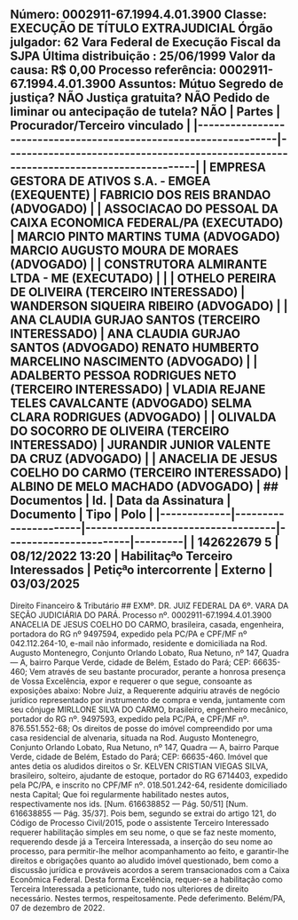 ## Número: 0002911-67.1994.4.01.3900 Classe: EXECUÇÃO DE TÍTULO EXTRAJUDICIAL Órgão julgador: 62 Vara Federal de Execução Fiscal da SJPA Última distribuição : 25/06/1999 Valor da causa: R$ 0,00 Processo referência: 0002911-67.1994.4.01.3900 Assuntos: Mútuo Segredo de justiça? NÃO Justiça gratuita? NÃO Pedido de liminar ou antecipação de tutela? NÃO | Partes | Procurador/Terceiro vinculado | |-----------------------------------------------------------------|--------------------------------------------------------------------------------------| | EMPRESA GESTORA DE ATIVOS S.A. - EMGEA (EXEQUENTE) | FABRICIO DOS REIS BRANDAO (ADVOGADO) | | ASSOCIACAO DO PESSOAL DA CAIXA ECONOMICA FEDERAL/PA (EXECUTADO) | MARCIO PINTO MARTINS TUMA (ADVOGADO) MARCIO AUGUSTO MOURA DE MORAES (ADVOGADO) | | CONSTRUTORA ALMIRANTE LTDA - ME (EXECUTADO) | | | OTHELO PEREIRA DE OLIVEIRA (TERCEIRO INTERESSADO) | WANDERSON SIQUEIRA RIBEIRO (ADVOGADO) | | ANA CLAUDIA GURJAO SANTOS (TERCEIRO INTERESSADO) | ANA CLAUDIA GURJAO SANTOS (ADVOGADO) RENATO HUMBERTO MARCELINO NASCIMENTO (ADVOGADO) | | ADALBERTO PESSOA RODRIGUES NETO (TERCEIRO INTERESSADO) | VLADIA REJANE TELES CAVALCANTE (ADVOGADO) SELMA CLARA RODRIGUES (ADVOGADO) | | OLIVALDA DO SOCORRO DE OLIVEIRA (TERCEIRO INTERESSADO) | JURANDIR JUNIOR VALENTE DA CRUZ (ADVOGADO) | | ANACELIA DE JESUS COELHO DO CARMO (TERCEIRO INTERESSADO) | ALBINO DE MELO MACHADO (ADVOGADO) | ## Documentos | Id. | Data da Assinatura | Documento | Tipo | Polo | |-------------|----------------------|-----------------------------------|-----------------------|---------| | 142622679 5 | 08/12/2022 13:20 | Habilitaçªo Terceiro Interessados | Petiçªo intercorrente | Externo | 03/03/2025

Direito Financeiro &amp; Tributário ## EXMº. DR. JUIZ FEDERAL DA 6º. VARA DA SEÇÃO JUDICIÁRIA DO PARÁ. Processo nº. 0002911-67.1994.4.01.3900 ANACELIA DE JESUS COELHO DO CARMO, brasileira, casada, engenheira, portadora do RG nº 9497594, expedido pela PC/PA e CPF/MF nº 042.112.264-10, e-mail não informado, residente e domiciliada na Rod. Augusto Montenegro, Conjunto Orlando Lobato, Rua Netuno, nº 147, Quadra — A, bairro Parque Verde, cidade de Belém, Estado do Pará; CEP: 66635-460; Vem através de seu bastante procurador, perante a honrosa presença de Vossa Excelência, expor e requerer o que segue, consoante as exposições abaixo: Nobre Juiz, a Requerente adquiriu através de negócio jurídico representado por instrumento de compra e venda, juntamente com seu cônjuge MIRLLONE SILVA DO CARMO, brasileiro, engenheiro mecânico, portador do RG nº. 9497593, expedido pela PC/PA, e CPF/MF nº. 876.551.552-68; Os direitos de posse do imóvel compreendido por uma casa residencial de alvenaria, situada na Rod. Augusto Montenegro, Conjunto Orlando Lobato, Rua Netuno, nº 147, Quadra — A, bairro Parque Verde, cidade de Belém, Estado do Pará; CEP: 66635-460. Imóvel que antes detia os aludidos direitos o Sr. KELVEN CRISTIAN VIEGAS SILVA, brasileiro, solteiro, ajudante de estoque, portador do RG 6714403, expedido pela PC/PA, e inscrito no CPF/MF nº. 018.501.242-64, residente domiciliado nesta Capital; Que foi regularmente habilitado nestes autos, respectivamente nos ids. [Num. 616638852 — Pág. 50/51] [Num. 616638855 — Pág. 35/37]. Pois bem, segundo se extrai do artigo 121, do Código de Processo Civil/2015, pode o assistente Terceiro Interessado requerer habilitação simples em seu nome, o que se faz neste momento, requerendo desde já a Terceira Interessada, a inserção do seu nome ao processo, para permitir-lhe melhor acompanhamento ao feito, e garantir-lhe direitos e obrigações quanto ao aludido imóvel questionado, bem como a discussão jurídica e prováveis acordos a serem transacionados com a Caixa Econômica Federal. Desta forma Excelência, requer-se a habilitação como Terceira Interessada a peticionante, tudo nos ulteriores de direito necessário. Nestes termos, respeitosamente. Pede deferimento. Belém/PA, 07 de dezembro de 2022.


